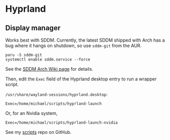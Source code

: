 # Hyprland

## Display manager
Works best with SDDM. Currently, the latest SDDM shipped with Arch has a bug where it hangs on
shutdown, so use `sddm-git` from the AUR.

```
paru -S sddm-git
systemctl enable sddm.service --force
```

See the [SDDM Arch Wiki page][1] for details.

Then, edit the `Exec` field of the Hyprland desktop entry to run a wrapper script.

`/usr/share/wayland-sessions/hyprland.desktop`:
```
Exec=/home/michael/scripts/hyprland-launch
```
Or, for an Nvidia system,
```
Exec=/home/michael/scripts/hyprland-launch-nvidia
```

See my [scripts][2] repo on GitHub.

[1]: https://wiki.archlinux.org/title/SDDM
[2]: https://github.com/mfdorst/scripts
